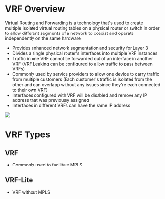 # VRF Overview

Virtual Routing and Forwarding is a technology that's used to create multiple isolated virtual routing tables on a physical router or switch in order to allow different segments of a network to coexist and operate independently on the same hardware

* Provides enhanced network segmentation and security for Layer 3
* Divides a single physical router's interfaces into multiple VRF instances
* Traffic in one VRF cannot be forwarded out of an interface in another VRF (VRF Leaking can be configured to allow traffic to pass between VRFs)
* Commonly used by service providers to allow one device to carry traffic from multiple customers (Each customer's traffic is isolated from the other and can overlapp without any issues since they're each connected to their own VRF)
* Interfaces configured with VRF will be disabled and remove any IP address that was previously assigned
* Interfaces in different VRFs can have the same IP address

![](https://github.com/JonmarCorpuz/SecondBrain/blob/main/Assets/Whitespace.png)

# VRF Types

## VRF

* Commonly used to facilitate MPLS

## VRF-Lite

* VRF without MPLS
